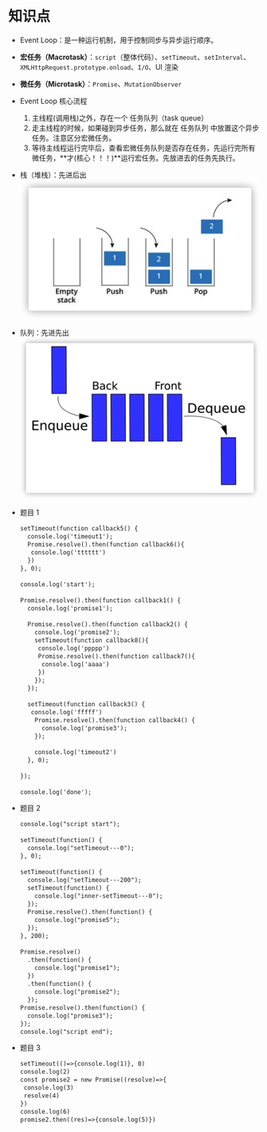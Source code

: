 # 知识点

- Event Loop：是一种运行机制，用于控制同步与异步运行顺序。
- **宏任务（Macrotask）**：`script`（整体代码）、`setTimeout`、`setInterval`、`XMLHttpRequest.prototype.onload`、`I/O`、UI 渲染
- **微任务（Microtask）**：`Promise`、`MutationObserver`

- Event Loop 核心流程
  1. 主线程(调用栈)之外，存在一个 任务队列（task queue）
  2. 走主线程的时候，如果碰到异步任务，那么就在 任务队列 中放置这个异步任务。注意区分宏微任务。
  3. 等待主线程运行完毕后，查看宏微任务队列是否存在任务，先运行完所有微任务，**才(核心！！！)**运行宏任务。先放进去的任务先执行。

- 栈（堆栈）：先进后出
  ![image-20201016161549942](https://raw.githubusercontent.com/wojiaofengzhongzhuifeng/iamge-host-2/master/image-20201016161549942.png)

- 队列：先进先出
  ![image-20201016161620564](https://raw.githubusercontent.com/wojiaofengzhongzhuifeng/iamge-host-2/master/image-20201016161620564.png)

- 题目 1

  ```
  setTimeout(function callback5() {
    console.log('timeout1');
    Promise.resolve().then(function callback6(){
     console.log('tttttt')
    })
  }, 0);
  
  console.log('start');
  
  Promise.resolve().then(function callback1() {
    console.log('promise1');
    
    Promise.resolve().then(function callback2() {
      console.log('promise2');
      setTimeout(function callback8(){
       console.log('ppppp')
       Promise.resolve().then(function callback7(){
        console.log('aaaa')
       })
      });
    });
    
    setTimeout(function callback3() {
     console.log('fffff')
      Promise.resolve().then(function callback4() {
        console.log('promise3');
      });
      
      console.log('timeout2')
    }, 0);
    
  });
  
  console.log('done');
  ```

- 题目 2

  ```
  console.log("script start");
  
  setTimeout(function() {
    console.log("setTimeout---0");
  }, 0);
  
  setTimeout(function() {
    console.log("setTimeout---200");
    setTimeout(function() {
      console.log("inner-setTimeout---0");
    });
    Promise.resolve().then(function() {
      console.log("promise5");
    });
  }, 200);
  
  Promise.resolve()
    .then(function() {
      console.log("promise1");
    })
    .then(function() {
      console.log("promise2");
    });
  Promise.resolve().then(function() {
    console.log("promise3");
  });
  console.log("script end");
  ```

- 题目 3

  ```
  setTimeout(()=>{console.log(1)}, 0)
  console.log(2)
  const promise2 = new Promise((resolve)=>{
   console.log(3)
   resolve(4)
  })
  console.log(6)
  promise2.then((res)=>{console.log(5)})
  ```

